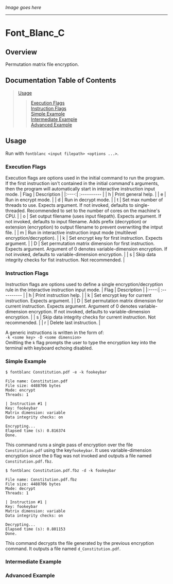 *Image goes here*
___
# Font_Blanc_C
## Overview
Permutation matrix file encryption.
## Documentation Table of Contents
> [Usage](#usage)  
>> [Execution Flags](#execution-flags)  
>> [Instruction Flags](#instruction-flags)  
>> [Simple Example](#simple-example)  
>> [Intermediate Example](#intermediate-example)  
>> [Advanced Example](#advanced-example)  

## Usage
Run with `fontblanc <input filepath> <options ...>`.  

### Execution Flags
Execution flags are options used in the initial command to run the program. If the first instruction isn't contained in the initial command's arguments, then the program will automatically start in interactive instruction input mode.
| Flag | Description |
|:----:| :---------- |
| h    | Print general help. |
| e    | Run in encrypt mode. |
| d    | Run in decrypt mode. |
| t    | Set max number of threads to use. Expects argument. If not invoked, defaults to single-threaded. Recommended to set to the number of cores on the machine's CPU. |
| o    | Set output filename (uses input filepath). Expects argument. If not invoked, defaults to input filename. Adds prefix (decryption) or extension (encryption) to output filename to prevent overwriting the intput file. |
| m    | Run in interactive instruction input mode (multilevel encryption/decryption). |
| k    | Set encrypt key for first instruction. Expects argument. |
| D    | Set permutation matrix dimension for first instruction. Expects argument. Argument of 0 denotes variable-dimension encryption. If not invoked, defaults to variable-dimension encryption. |
| s    | Skip data integrity checks for fist instruction. Not recommended. |

### Instruction Flags
Instruction flags are options used to define a single encryption/decryption rule in the interactive instruction input mode.
| Flag | Description |
|:----:| :---------- |
| h    | Print instruction help. |
| k    | Set encrypt key for current instruction. Expects argument. |
| D    | Set permutation matrix dimension for current instruction. Expects argument. Argument of 0 denotes variable-dimension encryption. If not invoked, defaults to variable-dimension encryption. |
| s    | Skip data integrity checks for current instruction. Not recommended. |
| r    | Delete last instruction. |

A generic instructions is written in the form of:  
`-k <some key> -D <some dimension>`  
Omitting the `k` flag prompts the user to type the encryption key into the terminal with keyboard echoing disabled.  

### Simple Example
    $ fontblanc Constitution.pdf -e -k fookeybar

    File name: Constitution.pdf
    File size: 4488706 bytes
    Mode: encrypt
    Threads: 1

    | Instruction #1 |
    Key: fookeybar
    Matrix dimension: variable
    Data integrity checks: on

    Encrypting...
    Elapsed time (s): 0.816374
    Done.  

This command runs a single pass of encryption over the file `Constitution.pdf` using the key`fookeybar`. It uses variable-dimension encryption since the `D` flag was not invoked and outputs a file named `Constitution.pdf.fbz`.  

    $ fontblanc Constitution.pdf.fbz -d -k fookeybar

    File name: Constitution.pdf.fbz
    File size: 4488706 bytes
    Mode: decrypt
    Threads: 1

    | Instruction #1 |
    Key: fookeybar
    Matrix dimension: variable
    Data integrity checks: on

    Decrypting...
    Elapsed time (s): 0.801153
    Done.  
  
This command decrypts the file generated by the previous encryption command. It outputs a file named `d_Constitution.pdf`.  
### Intermediate Example

### Advanced Example
